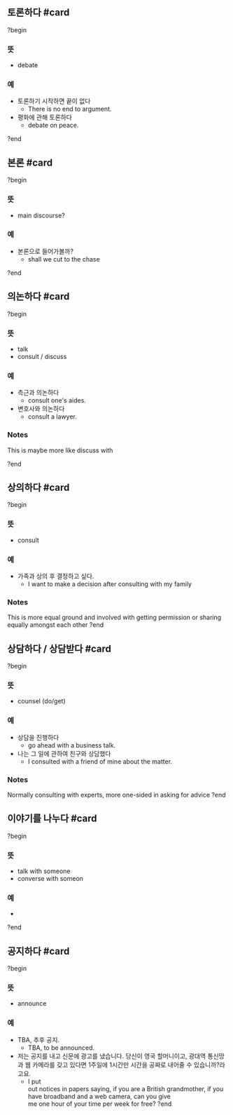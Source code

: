 ## 토론하다 #card
?begin
### 뜻
- debate
### 예
- 토론하기 시작하면 끝이 없다
	- There is no end to argument.
- 평화에 관해 토론하다
	- debate on peace.
<!--SR:!2025-08-06,11,210-->
?end

## 본론 #card
?begin
### 뜻
- main discourse?
### 예
- 본론으로 들어가볼까?
	- shall we cut to the chase
<!--SR:!2025-08-23,24,228-->
?end


## 의논하다 #card
?begin
### 뜻
- talk
- consult / discuss
### 예
- 측근과 의논하다
	- consult one's aides.
- 변호사와 의논하다
	- consult a lawyer.
### Notes
This is maybe more like discuss with
<!--SR:!2025-10-27,103,269-->
?end

## 상의하다 #card
?begin
### 뜻
- consult
### 예
- 가족과 상의 후 결정하고 싶다.
	- I want to make a decision after consulting with my family
### Notes
This is more equal ground and involved with getting permission or sharing equally amongst each other
?end


##   상담하다 / 상담받다 #card
?begin
### 뜻
- counsel (do/get)
### 예
- 상담을 진행하다
	- go ahead with a business talk.
- 나는 그 일에 관하여 친구와 상담했다
	- I consulted with a friend of mine about the matter.
### Notes
Normally consulting with experts, more one-sided in asking for advice
?end

## 이야기를 나누다 #card
?begin
### 뜻
- talk with someone
- converse with someon
### 예
-
?end


## 공지하다 #card
?begin
### 뜻
- announce
### 예
- TBA, 추후 공지.
	- TBA, to be announced.
- 저는 공지를 내고 신문에 광고를 냈습니다. 당신이 영국 할머니이고, 광대역 통신망과 웹 카메라를 갖고 있다면 1주일에 1시간만 시간을 공짜로 내어줄 수 있습니까?라고요.
	- I put out notices in papers saying, if you are a British grandmother, if you have broadband and a web camera, can you give me one hour of your time per week for free?
?end
